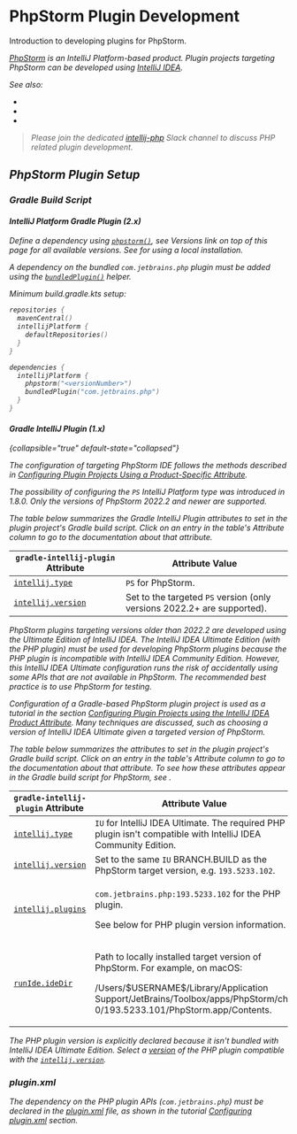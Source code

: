<!-- Copyright 2000-2024 JetBrains s.r.o. and contributors. Use of this source code is governed by the Apache 2.0 license. -->

# PhpStorm Plugin Development

<link-summary>Introduction to developing plugins for PhpStorm.</link-summary>

<var name="productID" value="phpstorm"/>
<var name="marketplaceProductID" value="phpstorm"/>
<include from="snippets.md" element-id="jetbrainsIDE_TLDR"/>

[PhpStorm](https://www.jetbrains.com/phpstorm/) is an IntelliJ Platform-based product.
Plugin projects targeting PhpStorm can be developed using [IntelliJ IDEA](idea.md).

See also:

* [](plugin_alternatives.md#phpstorm-advanced-metadata)
* [](php_open_api.md)
* [](existing_plugins.md)

> Please join the dedicated [intellij-php](https://jetbrains-platform.slack.com/archives/C5P9YB0LT/p1653913208725609) Slack channel to discuss PHP related plugin development.
>

## PhpStorm Plugin Setup

### Gradle Build Script

#### IntelliJ Platform Gradle Plugin (2.x)

Define a dependency using [`phpstorm()`](tools_intellij_platform_gradle_plugin_dependencies_extension.md), see _Versions_ link on top of this page for all available versions.
See [](tools_intellij_platform_gradle_plugin.md#dependenciesLocalPlatform) for using a local installation.

A dependency on the bundled `com.jetbrains.php` plugin must be added using the [`bundledPlugin()`](tools_intellij_platform_gradle_plugin_dependencies_extension.md#plugins) helper.

Minimum <path>build.gradle.kts</path> setup:

```kotlin
repositories {
  mavenCentral()
  intellijPlatform {
    defaultRepositories()
  }
}

dependencies {
  intellijPlatform {
    phpstorm("<versionNumber>")
    bundledPlugin("com.jetbrains.php")
  }
}
```

#### Gradle IntelliJ Plugin (1.x)

{collapsible="true" default-state="collapsed"}

<tabs>

<tab title="PhpStorm IDE">

The configuration of targeting PhpStorm IDE follows the methods described in [Configuring Plugin Projects Using a Product-Specific Attribute](dev_alternate_products.md#using-a-product-specific-attribute).

The possibility of configuring the `PS` IntelliJ Platform type was introduced in [](tools_gradle_intellij_plugin.md) 1.8.0.
Only the versions of PhpStorm 2022.2 and newer are supported.

The table below summarizes the Gradle IntelliJ Plugin attributes to set in the plugin project's Gradle build script.
Click on an entry in the table's *Attribute* column to go to the documentation about that attribute.

| `gradle-intellij-plugin` Attribute                                               | Attribute Value                                                         |
|----------------------------------------------------------------------------------|-------------------------------------------------------------------------|
| [`intellij.type`](tools_gradle_intellij_plugin.md#intellij-extension-type)       | `PS` for PhpStorm.                                                      |
| [`intellij.version`](tools_gradle_intellij_plugin.md#intellij-extension-version) | Set to the targeted `PS` version (only versions 2022.2+ are supported). |

</tab>

<tab title="PHP Plugin">

PhpStorm plugins targeting versions older than 2022.2 are developed using the Ultimate Edition of IntelliJ IDEA.
The IntelliJ IDEA Ultimate Edition (with the PHP plugin) must be used for developing PhpStorm plugins because the PHP plugin is incompatible with IntelliJ IDEA Community Edition.
However, this IntelliJ IDEA Ultimate configuration runs the risk of accidentally using some APIs that are not available in PhpStorm.
The recommended best practice is to use PhpStorm for testing.

Configuration of a Gradle-based PhpStorm plugin project is used as a tutorial in the section [Configuring Plugin Projects using the IntelliJ IDEA Product Attribute](dev_alternate_products.md#using-the-intellij-idea-product-attribute).
Many techniques are discussed, such as choosing a version of IntelliJ IDEA Ultimate given a targeted version of PhpStorm.

The table below summarizes the [](tools_gradle_intellij_plugin.md) attributes to set in the plugin project's Gradle build script.
Click on an entry in the table's *Attribute* column to go to the documentation about that attribute.
To see how these attributes appear in the Gradle build script for PhpStorm, see [](dev_alternate_products.md#configuring-gradle-build-script-using-the-intellij-idea-product-attribute).

| `gradle-intellij-plugin` Attribute                                               | Attribute Value                                                                                                                                                                                                                 |
|----------------------------------------------------------------------------------|---------------------------------------------------------------------------------------------------------------------------------------------------------------------------------------------------------------------------------|
| [`intellij.type`](tools_gradle_intellij_plugin.md#intellij-extension-type)       | `IU` for IntelliJ IDEA Ultimate. The required PHP plugin isn't compatible with IntelliJ IDEA Community Edition.                                                                                                                 |
| [`intellij.version`](tools_gradle_intellij_plugin.md#intellij-extension-version) | Set to the same `IU` BRANCH.BUILD as the PhpStorm target version, e.g. `193.5233.102`.                                                                                                                                          |
| [`intellij.plugins`](tools_gradle_intellij_plugin.md#intellij-extension-plugins) | <p>`com.jetbrains.php:193.5233.102` for the PHP plugin.</p><p>See below for PHP plugin version information.</p>                                                                                                                 |
| [`runIde.ideDir`](tools_gradle_intellij_plugin.md#tasks-runide-idedir)           | <p>Path to locally installed target version of PhpStorm. For example, on macOS:</p><p><path>/Users/\$USERNAME\$/Library/Application Support/JetBrains/Toolbox/apps/PhpStorm/ch-0/193.5233.101/PhpStorm.app/Contents</path>.</p> |

The PHP plugin version is explicitly declared because it isn't bundled with IntelliJ IDEA Ultimate Edition.
Select a [version](https://plugins.jetbrains.com/plugin/6610-php/versions) of the PHP plugin compatible with the [`intellij.version`](tools_gradle_intellij_plugin.md#intellij-extension-version).

</tab>

</tabs>

### plugin.xml

The dependency on the PHP plugin APIs (`com.jetbrains.php`) must be declared in the <path>[plugin.xml](plugin_configuration_file.md)</path> file, as shown in the tutorial [Configuring plugin.xml](dev_alternate_products.md#configuring-pluginxml) section.

